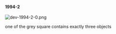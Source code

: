 #### 1994-2
![dev-1994-2-0.png](https://github.com/lil-lab/nlvr/raw/master/nlvr/dev/images/5/dev-1994-2-0.png "dev-1994-2-0.png")

one of the grey square contains exactly three objects